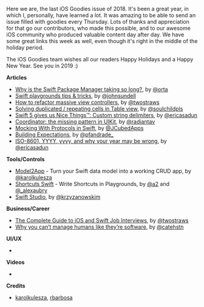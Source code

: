 Here we are, the last iOS Goodies issue of 2018. It's been a great year, in which I, personally, have learned a lot. It was amazing to be able to send an issue filled with goodies every Thursday. Lots of thanks and appreciation for that go our contributors, who made this possible, and to our awesome iOS community who produced valuable content day after day. We have some great links this week as well, even though it's right in the middle of the holiday period. 

The iOS Goodies team wishes all our readers Happy Holidays and a Happy New Year. See you in 2019 :)

**Articles**

* [Why is the Swift Package Manager taking so long?](http://artsy.github.io/blog/2018/12/21/why-is-swiftpm-taking-so-long/), by [@orta](https://twitter.com/orta)
* [Swift playgrounds tips & tricks](https://www.swiftbysundell.com/posts/swift-playgrounds-tips-tricks), by [@johnsundell](https://twitter.com/johnsundell)
* [How to refactor massive view controllers](https://www.hackingwithswift.com/articles/159/how-to-refactor-massive-view-controllers), by [@twostraws](https://twitter.com/twostraws)
* [Solving duplicated / repeating cells in Table view](https://fluffy.es/solve-duplicated-cells/), by [@soulchildpls](https://twitter.com/soulchildpls)
* [Swift 5 gives us Nice Things™: Custom string delimiters](https://ericasadun.com/2018/12/26/swift-5-gives-us-nice-things-custom-string-delimiters/), by [@ericasadun](https://twitter.com/ericasadun)
* [Coordinator: the missing pattern in UIKit](http://aplus.rs/2018/coordinator-missing-pattern-uikit/), by [@radiantav](https://twitter.com/radiantav)
* [Mocking With Protocols in Swift](https://www.bignerdranch.com/blog/mocking-with-protocols-in-swift/), by [@JCubedApps](https://twitter.com/JCubedApps)
* [Building Expectations](https://pfandrade.me/blog/building-expectations/), by [@pfandrade_](https://twitter.com/pfandrade_)
* [ISO-8601, YYYY, yyyy, and why your year may be wrong](https://ericasadun.com/2018/12/25/iso-8601-yyyy-yyyy-and-why-your-year-may-be-wrong/), by [@ericasadun](https://twitter.com/ericasadun)

**Tools/Controls**

* [Model2App](https://github.com/Q-Mobile/Model2App) - Turn your Swift data model into a working CRUD app, by [@karolkulesza](https://twitter.com/karolkulesza)
* [Shortcuts Swift](https://github.com/a2/shortcuts-swift) - Write Shortcuts in Playgrounds, by [@a2](https://twitter.com/a2) and [@_alexaubry](https://twitter.com/_alexaubry)
* [Swift Studio](https://swiftstudio.app/), by [@krzyzanowskim](https://twitter.com/krzyzanowskim)

**Business/Career**

* [The Complete Guide to iOS and Swift Job Interviews](https://www.hackingwithswift.com/articles/157/the-complete-guide-to-ios-and-swift-job-interviews), by [@twostraws](https://twitter.com/twostraws)
* [Why you can’t manage humans like they’re software](https://qz.com/work/1493875/why-you-cant-manage-humans-like-theyre-software/), by [@catehstn](https://twitter.com/catehstn)

**UI/UX**

* 

**Videos**

* 

**Credits**

* [karolkulesza](https://github.com/karolkulesza), [rbarbosa](https://github.com/rbarbosa)
